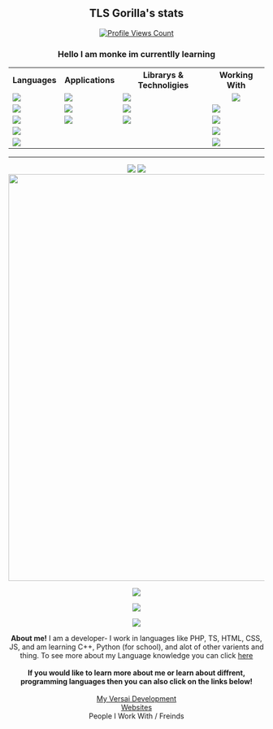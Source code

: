 <h2 align="center">TLS Gorilla's stats</h2>
<a href="https://github.com/Brougud">
  <p align="center">
    <img src="https://komarev.com/ghpvc/?username=Brougud&color=red" alt="Profile Views Count">
  </p>
</a>
<h3 align="center"> Hello I am monke im currentlly learning</h3>
<div align=center>
<table>
  <tr>
    <th>Languages</th>
    <th>Applications</th>
    <th>Librarys & Technoligies</th>
    <th>Working With</th>
  </tr>
  <tr>
    <td><img src="https://img.shields.io/badge/typescript-%23007ACC.svg?style=for-the-badge&logo=typescript&logoColor=white"/></td>
    <td><img src="https://img.shields.io/badge/Visual Studio Code-007ACC.svg?style=for-the-badge&logo=visual-studio-code&logoColor=white" /></td>
    <td><img src="https://img.shields.io/badge/npm-181717.svg?style=for-the-badge&logo=npm&logoColor=black" /></td>
    <td style="text-align:center"><img src="https://shields.io/badge/Minecraft-62B47A?style=for-the-badge&logo=mojang%20studios&logoColor=white" /></td>
  </tr>
  <tr>
    <td><img src="https://img.shields.io/badge/javascript-%23F7DF1E.svg?style=for-the-badge&logo=javascript&logoColor=%23323330"/></td>
    <td><img src="https://img.shields.io/badge/github-181717.svg?style=for-the-badge&logo=github&logoColor=White" /></td>
    <td><img src="https://img.shields.io/badge/node.js-339933.svg?style=for-the-badge&logo=node.js&logoColor=white" />
      <td><img src="https://shields.io/badge/BDSx-68ab36%20?style=for-the-badge" /></td>
  </tr>
  <tr>
    <td><img src="https://img.shields.io/badge/php-%23777BB4.svg?style=for-the-badge&logo=php&logoColor=white"/></td>
    <td><img src="https://img.shields.io/badge/sublime-%23323330.svg?style=for-the-badge&logo=sublime%20text&logoColor=FF9800" /></td>
    <td><img src="https://shields.io/badge/Reveal.js-F2E142?style=for-the-badge&logo=reveal.js&logoColor=%23323330" /></td>
    <td><img src="https://shields.io/badge/Pocketmine-7db8d8?style=for-the-badge" />
  </tr>
  <tr>
    <td><img src="https://img.shields.io/badge/html-E34F26.svg?style=for-the-badge&logo=html5&logoColor=white" /></td>
    <td></td>
    <td></td>
    <td><img src="https://shields.io/badge/Discord-5865F2?style=for-the-badge&logo=discord&logoColor=white" />
  </tr>
  <tr>
    <td><img src="https://img.shields.io/badge/CSS-1572B6.svg?style=for-the-badge&logo=css3&logoColor=white" /></td>
    <td></td>
    <td></td>
    <td><img src="https://shields.io/badge/Websites-31A8FF?style=for-the-badge" />
  </tr>
  </table>
<!--
<img src="https://img.shields.io/badge/javascript-%23F7DF1E.svg?style=for-the-badge&logo=javascript&logoColor=%23323330"/>
<img src="https://img.shields.io/badge/php-%23777BB4.svg?style=for-the-badge&logo=php&logoColor=white"/>
<img src="https://img.shields.io/badge/html-E34F26.svg?style=for-the-badge&logo=html5&logoColor=white" />
<img src="https://img.shields.io/badge/CSS-1572B6.svg?style=for-the-badge&logo=css3&logoColor=white" />
<img src="https://img.shields.io/badge/node.js-339933.svg?style=for-the-badge&logo=node.js&logoColor=white" />
<img src="https://img.shields.io/badge/Visual Studio Code-007ACC.svg?style=for-the-badge&logo=visual-studio-code&logoColor=white" />
<img src="https://img.shields.io/badge/github-181717.svg?style=for-the-badge&logo=github&logoColor=White" />
<img src="https://img.shields.io/badge/npm-181717.svg?style=for-the-badge&logo=npm&logoColor=black" />
-->
</div>
<hr>
<div align="center">
  <img src="https://github-readme-stats.vercel.app/api/pin/?username=Brougud&repo=DiscordCommands&title_color=7289DA&text_color=FFFFFF&bg_color=23272A&hide_border=true&icon_color=4F8CC9&hide_title=false">
  <img src="https://github-readme-stats.vercel.app/api/pin/?username=Brougud&repo=Buttons&title_color=7289DA&text_color=FFFFFF&bg_color=23272A&hide_border=true&icon_color=4F8CC9&hide_title=true">
  <img width=800 src="https://github-profile-trophy.vercel.app/?username=Brougud&column=8&theme=discord&no-frame=true"/>
</div>
<p align="center">
  <img src="https://github-readme-stats.vercel.app/api/?username=Brougud&title_color=7289DA&text_color=FFFFFF&show_icons=true&bg_color=23272A&hide_border=true&icon_color=4F8CC9&hide_title=true&count_private=true" />
</p>

<div align="center">
  <img src="https://discord.c99.nl/widget/theme-3/383010755168960512.png" />
</div>
<div align="center">
<p align="center">
  <a href="https://github.com/anuraghazra/github-readme-stats">
  <img src="https://github-readme-stats.vercel.app/api/top-langs/?username=Brougud&langs_count=6&title_color=7289DA&text_color=FFFFFF&bg_color=23272A&layout=compact&hide_border=true" />
  </a>
  </p>
  <b>About me!</b>
  I am a developer- I work in languages like PHP, TS, HTML, CSS, JS, and am learning C++, Python (for school), and alot of other varients and thing. To see more about my Language knowledge you can click <a href="https://github.com/Brougud/Brougud/blob/main/Langs.md">here</a>
  <br>
  <br>
 <b> If you would like to learn more about me or learn about diffrent, programming languages then you can also click on the links below!</b>
<br>
<br>
<a href="https://github.com/Brougud/Brougud/blob/main/Aboutme.md">My Versai Development</a>
<br>
<a href="https://github.com/Brougud/Brougud/blob/main/Websites.md">Websites</a>
<br>
<a>People I Work With / Freinds</a>
  </div>
